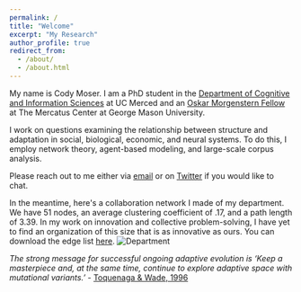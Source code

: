 ```yaml
---
permalink: /
title: "Welcome"
excerpt: "My Research"
author_profile: true
redirect_from: 
  - /about/
  - /about.html
---
```

My name is Cody Moser. I am a PhD student in the [Department of Cognitive and Information Sciences](https://cogsci.ucmerced.edu/) at UC Merced and an [Oskar Morgenstern Fellow](https://asp.mercatus.org/students#4) at The Mercatus Center at George Mason University.

I work on questions examining the relationship between structure and adaptation in social, biological, economic, and neural systems. To do this, I employ network theory, agent-based modeling, and large-scale corpus analysis.

Please reach out to me either via [email](mailto:cmoser2@ucmerced.edu) or on [Twitter](https://twitter.com/LTF_01) if you would like to chat.

In the meantime, here's a collaboration network I made of my department. We have 51 nodes, an average clustering coefficient of .17, and a path length of 3.39. In my work on innovation and collective problem-solving, I have yet to find an organization of this size that is as innovative as ours. You can download the edge list [here](https://culturologies.co/files/Department22.csv).
![Department](http://culturologies.co/images/Dept22.png)

<em>The strong message for successful ongoing adaptive evolution is ‘Keep a masterpiece and, at the same time, continue to explore adaptive space with mutational variants.’</em> - [Toquenaga & Wade, 1996](https://culturologies.co/files/toquenaga1996.pdf)
